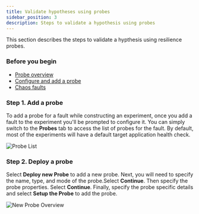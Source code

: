 ```yaml
---
title: Validate hypotheses using probes
sidebar_position: 3
description: Steps to validate a hypothesis using probes
---
```


This section describes the steps to validate a hypthesis using resilience probes.

### Before you begin

* [Probe overview](./overview.md)
* [Configure and add a probe](./configure-and-add-probes.md)
* [Chaos faults](/docs/chaos-engineering/technical-reference/chaos-faults/chaos-faults.md)

### Step 1. Add a probe
To add a probe for a fault while constructing an experiment, once you add a fault to the experiment you'll be prompted to configure it. You can simply switch to the **Probes** tab to access the list of probes for the fault. By default, most of the experiments will have a default target application health check.

![Probe List](./static/validate-hypothesis-using-probes/probe-list.png)

### Step 2. Deploy a probe
Select **Deploy new Probe** to add a new probe. Next, you will need to specify the name, type, and mode of the probe.Select **Continue**. Then specify the probe properties. Select **Continue**. Finally, specify the probe specific details and select **Setup the Probe** to add the probe. 

![New Probe Overview](./static/validate-hypothesis-using-probes/new-probe-overview.png)
